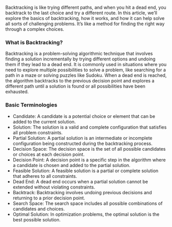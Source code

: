 
Backtracking is like trying different paths, and when you hit a dead end, you backtrack to the last choice and try a different route. In this article, we’ll explore the basics of backtracking, how it works, and how it can help solve all sorts of challenging problems. It’s like a method for finding the right way through a complex choices.


### What is Backtracking?
Backtracking is a problem-solving algorithmic technique that involves finding a solution incrementally by trying different options and undoing them if they lead to a dead end. It is commonly used in situations where you need to explore multiple possibilities to solve a problem, like searching for a path in a maze or solving puzzles like Sudoku. When a dead end is reached, the algorithm backtracks to the previous decision point and explores a different path until a solution is found or all possibilities have been exhausted.

### Basic Terminologies
- Candidate: A candidate is a potential choice or element that can be added to the current solution.
- Solution: The solution is a valid and complete configuration that satisfies all problem constraints.
- Partial Solution: A partial solution is an intermediate or incomplete configuration being constructed during the backtracking process.
- Decision Space: The decision space is the set of all possible candidates or choices at each decision point.
- Decision Point: A decision point is a specific step in the algorithm where a candidate is chosen and added to the partial solution.
- Feasible Solution: A feasible solution is a partial or complete solution that adheres to all constraints.
- Dead End: A dead end occurs when a partial solution cannot be extended without violating constraints.
- Backtrack: Backtracking involves undoing previous decisions and returning to a prior decision point.
- Search Space: The search space includes all possible combinations of candidates and choices.
- Optimal Solution: In optimization problems, the optimal solution is the best possible solution.
